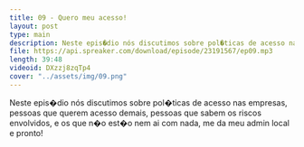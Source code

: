 ```yaml
---
title: 09 - Quero meu acesso!
layout: post
type: main
description: Neste epis�dio nós discutimos sobre pol�ticas de acesso nas empresas, pessoas que querem acesso demais, pessoas que sabem os riscos envolvidos, e os que n�o est�o nem ai com nada, me da meu admin local e pronto!
file: https://api.spreaker.com/download/episode/23191567/ep09.mp3
length: 39:48
videoid: DXzzj8zqTp4
cover: "../assets/img/09.png"
---
```


Neste epis�dio nós discutimos sobre pol�ticas de acesso nas empresas, pessoas que querem acesso demais, pessoas que sabem os riscos envolvidos, e os que n�o est�o nem ai com nada, me da meu admin local e pronto!